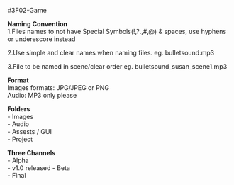 #3F02-Game <br>

**Naming Convention**<br>
1.Files names to not have Special Symbols(!,?.,#,@) & spaces, use hyphens or underescore instead<br>

2.Use simple and clear names when naming files. eg. bulletsound.mp3<br>

3.File to be named in scene/clear order  eg. bulletsound_susan_scene1.mp3<br>

 

**Format**<br>
Images formats: JPG/JPEG or PNG<br>
Audio: MP3 only please<br>


**Folders**<br>
    - Images<br>
    - Audio<br>
    - Assests / GUI <br>
    - Project<br>
    

**Three Channels**<br>
    - Alpha<br>
        - v1.0 released
    - Beta<br>
    - Final<br>






 



